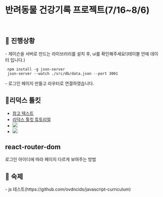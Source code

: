 # 반려동물 건강기록 프로젝트(7/16~8/6)
<br />

## 💬 진행상황 

<p>- 제이슨을 서버로 만드는 라이브러리를 설치 후, ui를 확인해주세요!(테이블 안에 데이터 입니다.)</p>

```    
 npm install -g json-server
 json-server --watch ./src/db/data.json --port 3001
```
<p>- 로그인 페이지 만들고 라우터로 연결하였습니다.</p> 

## 💬리덕스 툴킷 
<ul>
 <li>
  <a href="https://ridicorp.com/story/how-to-use-redux-in-ridi/">참고 텍스트</a>
 </li>
 <li>
  <a href="https://ko.redux.js.org/tutorials/quick-start">리덕스 툴킷 튜토리얼</a>
 </li>
 <li>
  <img src="https://user-images.githubusercontent.com/71998606/126855847-6fe507e6-983c-46be-957a-55963d4e8549.jpg" />
 </li>
 <li>
 <img src="https://user-images.githubusercontent.com/71998606/125917031-8f71b44e-01a1-4cbf-be80-40d09dec05ba.jpg" />
 </li>
</ul>

## react-router-dom
<P>로그인 아이디에 따라 페이지 다르게 보여주는 방법</P>

## 💬 숙제 
<p>- js 테스트(https://github.com/ovdncids/javascript-curriculum)</p>
